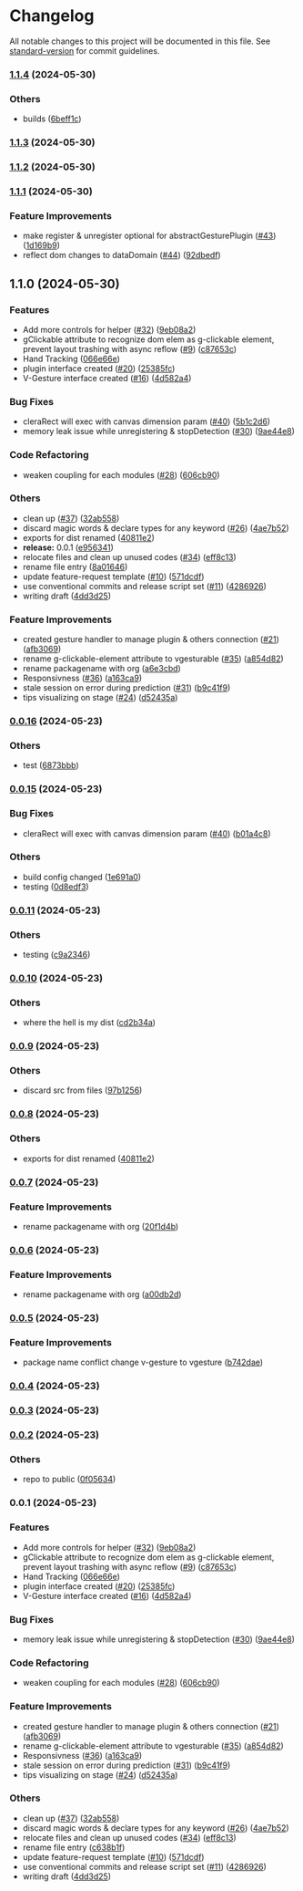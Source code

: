 # Changelog

All notable changes to this project will be documented in this file. See [standard-version](https://github.com/conventional-changelog/standard-version) for commit guidelines.

### [1.1.4](https://github.com/dovigod/V-Gesture/compare/v1.1.3...v1.1.4) (2024-05-30)


### Others

* builds ([6beff1c](https://github.com/dovigod/V-Gesture/commit/6beff1c584ad2a45fcfc846a35e9b69f9c50245d))

### [1.1.3](https://github.com/dovigod/V-Gesture/compare/v1.1.2...v1.1.3) (2024-05-30)

### [1.1.2](https://github.com/dovigod/V-Gesture/compare/v1.1.1...v1.1.2) (2024-05-30)

### [1.1.1](https://github.com/dovigod/V-Gesture/compare/v1.1.0...v1.1.1) (2024-05-30)


### Feature Improvements

* make register & unregister optional for abstractGesturePlugin ([#43](https://github.com/dovigod/V-Gesture/issues/43)) ([1d169b9](https://github.com/dovigod/V-Gesture/commit/1d169b9cb458aa864fc5b320db451d071a2971a1))
* reflect dom changes to dataDomain ([#44](https://github.com/dovigod/V-Gesture/issues/44)) ([92dbedf](https://github.com/dovigod/V-Gesture/commit/92dbedfa907482dd3a4bc40df68b5f225b520d20))

## 1.1.0 (2024-05-30)


### Features

* Add more controls for helper ([#32](https://github.com/dovigod/V-Gesture/issues/32)) ([9eb08a2](https://github.com/dovigod/V-Gesture/commit/9eb08a26af471082386e5eae5277fe929c6fbcb3))
* gClickable attribute to recognize dom elem as g-clickable element, prevent layout trashing with async reflow ([#9](https://github.com/dovigod/V-Gesture/issues/9)) ([c87653c](https://github.com/dovigod/V-Gesture/commit/c87653c12b60af4913c9d7e3e75bf9e1833f21dc))
* Hand Tracking ([066e66e](https://github.com/dovigod/V-Gesture/commit/066e66e34a23760bcb06d74440b11794c94513a9))
* plugin interface created ([#20](https://github.com/dovigod/V-Gesture/issues/20)) ([25385fc](https://github.com/dovigod/V-Gesture/commit/25385fc9ffd59839f6821a72b98e3bb09123e8aa))
* V-Gesture interface created ([#16](https://github.com/dovigod/V-Gesture/issues/16)) ([4d582a4](https://github.com/dovigod/V-Gesture/commit/4d582a422be3f4aa50b58e5d1c53618781d34d5c))


### Bug Fixes

* cleraRect will exec with canvas dimension param ([#40](https://github.com/dovigod/V-Gesture/issues/40)) ([5b1c2d6](https://github.com/dovigod/V-Gesture/commit/5b1c2d6d5f1721bf42b1abd8e83ba27f17a5918f))
* memory leak issue while unregistering & stopDetection ([#30](https://github.com/dovigod/V-Gesture/issues/30)) ([9ae44e8](https://github.com/dovigod/V-Gesture/commit/9ae44e8581e13d42a985516b20c0dec69a5735a6))


### Code Refactoring

* weaken coupling for each modules ([#28](https://github.com/dovigod/V-Gesture/issues/28)) ([606cb90](https://github.com/dovigod/V-Gesture/commit/606cb90ba0b24f58b55083c1b829fd64a535a9e0))


### Others

* clean up ([#37](https://github.com/dovigod/V-Gesture/issues/37)) ([32ab558](https://github.com/dovigod/V-Gesture/commit/32ab558b47e9fb003b2828a04d8b8713a3b13171))
* discard magic words & declare types for any keyword ([#26](https://github.com/dovigod/V-Gesture/issues/26)) ([4ae7b52](https://github.com/dovigod/V-Gesture/commit/4ae7b52e9c200be2c7442a6b56acc606139f1267))
* exports for dist renamed ([40811e2](https://github.com/dovigod/V-Gesture/commit/40811e27d939009d62831dae893de093732d1dd2))
* **release:** 0.0.1 ([e956341](https://github.com/dovigod/V-Gesture/commit/e956341f7d546fc918e4afe85043aa8997523418))
* relocate files and clean up unused codes ([#34](https://github.com/dovigod/V-Gesture/issues/34)) ([eff8c13](https://github.com/dovigod/V-Gesture/commit/eff8c136ec892b7562ca50f381a23b1c4c119679))
* rename file entry ([8a01646](https://github.com/dovigod/V-Gesture/commit/8a0164670254809becf02ed71f1e75224f3906ff))
* update feature-request template ([#10](https://github.com/dovigod/V-Gesture/issues/10)) ([571dcdf](https://github.com/dovigod/V-Gesture/commit/571dcdfa819ccc530f051cb240666b7eb51abda1))
* use conventional commits and release script set ([#11](https://github.com/dovigod/V-Gesture/issues/11)) ([4286926](https://github.com/dovigod/V-Gesture/commit/42869265ed0e433ff6949e6751713720debc159b))
* writing draft ([4dd3d25](https://github.com/dovigod/V-Gesture/commit/4dd3d257ff74d420b5e7e61c86f6a053a0bc60ff))


### Feature Improvements

* created gesture handler to manage plugin & others connection ([#21](https://github.com/dovigod/V-Gesture/issues/21)) ([afb3069](https://github.com/dovigod/V-Gesture/commit/afb306928f3931ed14245ce27f3dfdd6ed72b64f))
* rename g-clickable-element attribute to vgesturable ([#35](https://github.com/dovigod/V-Gesture/issues/35)) ([a854d82](https://github.com/dovigod/V-Gesture/commit/a854d82befa1e46110b7ca5c65dd8496611b4c0f))
* rename packagename with org ([a6e3cbd](https://github.com/dovigod/V-Gesture/commit/a6e3cbd84d99d9c5ee394ecd405c9a1558402edc))
* Responsivness ([#36](https://github.com/dovigod/V-Gesture/issues/36)) ([a163ca9](https://github.com/dovigod/V-Gesture/commit/a163ca99f6f042e183f8c26cdda602f9f619093d))
* stale session on error during prediction ([#31](https://github.com/dovigod/V-Gesture/issues/31)) ([b9c41f9](https://github.com/dovigod/V-Gesture/commit/b9c41f971be3cef9403a1bc995f6df924f3109cd))
* tips visualizing on stage ([#24](https://github.com/dovigod/V-Gesture/issues/24)) ([d52435a](https://github.com/dovigod/V-Gesture/commit/d52435ab3de5501ce8759d23b5ef580552aace9e))

### [0.0.16](https://github.com/dovigod/V-Gesture/compare/v0.0.15...v0.0.16) (2024-05-23)


### Others

* test ([6873bbb](https://github.com/dovigod/V-Gesture/commit/6873bbb343f5890e84550d39da8c688dfd5c2e42))

### [0.0.15](https://github.com/dovigod/V-Gesture/compare/v0.0.11...v0.0.15) (2024-05-23)


### Bug Fixes

* cleraRect will exec with canvas dimension param ([#40](https://github.com/dovigod/V-Gesture/issues/40)) ([b01a4c8](https://github.com/dovigod/V-Gesture/commit/b01a4c807bd3024ee97259df78c3cc9b7be4244f))


### Others

* build config changed ([1e691a0](https://github.com/dovigod/V-Gesture/commit/1e691a02ac54ac03df74435ba793f1dfc49070fb))
* testing ([0d8edf3](https://github.com/dovigod/V-Gesture/commit/0d8edf3b2e2faf19e4eed7acbf183713ba6f2251))

### [0.0.11](https://github.com/dovigod/V-Gesture/compare/v0.0.10...v0.0.11) (2024-05-23)


### Others

* testing ([c9a2346](https://github.com/dovigod/V-Gesture/commit/c9a23468e02c4ae7b7cd034e37a73b07de6eda5c))

### [0.0.10](https://github.com/dovigod/V-Gesture/compare/v0.0.9...v0.0.10) (2024-05-23)


### Others

* where the hell is my dist ([cd2b34a](https://github.com/dovigod/V-Gesture/commit/cd2b34abf7f2a4cd5bf6d654fc25d8292534e6a5))

### [0.0.9](https://github.com/dovigod/V-Gesture/compare/v0.0.8...v0.0.9) (2024-05-23)


### Others

* discard src from files ([97b1256](https://github.com/dovigod/V-Gesture/commit/97b1256c1980cf991577724df57a9907e1e38f95))

### [0.0.8](https://github.com/dovigod/V-Gesture/compare/v0.0.7...v0.0.8) (2024-05-23)


### Others

* exports for dist renamed ([40811e2](https://github.com/dovigod/V-Gesture/commit/40811e27d939009d62831dae893de093732d1dd2))

### [0.0.7](https://github.com/dovigod/V-Gesture/compare/v0.0.6...v0.0.7) (2024-05-23)


### Feature Improvements

* rename packagename with org ([20f1d4b](https://github.com/dovigod/V-Gesture/commit/20f1d4b4f7e84a0f54dbb6099501c5d9d81c26f6))

### [0.0.6](https://github.com/dovigod/V-Gesture/compare/v0.0.5...v0.0.6) (2024-05-23)


### Feature Improvements

* rename packagename with org ([a00db2d](https://github.com/dovigod/V-Gesture/commit/a00db2ded498a50a05df6020e2586c09475f4370))

### [0.0.5](https://github.com/dovigod/V-Gesture/compare/v0.0.4...v0.0.5) (2024-05-23)


### Feature Improvements

* package name conflict change v-gesture to vgesture ([b742dae](https://github.com/dovigod/V-Gesture/commit/b742dae706f9722cd2357bf7dcd2bf15b8c216e2))

### [0.0.4](https://github.com/dovigod/V-Gesture/compare/v0.0.3...v0.0.4) (2024-05-23)

### [0.0.3](https://github.com/dovigod/V-Gesture/compare/v0.0.2...v0.0.3) (2024-05-23)

### [0.0.2](https://github.com/dovigod/V-Gesture/compare/v0.0.1...v0.0.2) (2024-05-23)


### Others

* repo to public ([0f05634](https://github.com/dovigod/V-Gesture/commit/0f056347383460a84089d1fac4d11cafef2e1d5a))

### 0.0.1 (2024-05-23)


### Features

* Add more controls for helper ([#32](https://github.com/dovigod/V-Gesture/issues/32)) ([9eb08a2](https://github.com/dovigod/V-Gesture/commit/9eb08a26af471082386e5eae5277fe929c6fbcb3))
* gClickable attribute to recognize dom elem as g-clickable element, prevent layout trashing with async reflow ([#9](https://github.com/dovigod/V-Gesture/issues/9)) ([c87653c](https://github.com/dovigod/V-Gesture/commit/c87653c12b60af4913c9d7e3e75bf9e1833f21dc))
* Hand Tracking ([066e66e](https://github.com/dovigod/V-Gesture/commit/066e66e34a23760bcb06d74440b11794c94513a9))
* plugin interface created ([#20](https://github.com/dovigod/V-Gesture/issues/20)) ([25385fc](https://github.com/dovigod/V-Gesture/commit/25385fc9ffd59839f6821a72b98e3bb09123e8aa))
* V-Gesture interface created ([#16](https://github.com/dovigod/V-Gesture/issues/16)) ([4d582a4](https://github.com/dovigod/V-Gesture/commit/4d582a422be3f4aa50b58e5d1c53618781d34d5c))


### Bug Fixes

* memory leak issue while unregistering & stopDetection ([#30](https://github.com/dovigod/V-Gesture/issues/30)) ([9ae44e8](https://github.com/dovigod/V-Gesture/commit/9ae44e8581e13d42a985516b20c0dec69a5735a6))


### Code Refactoring

* weaken coupling for each modules ([#28](https://github.com/dovigod/V-Gesture/issues/28)) ([606cb90](https://github.com/dovigod/V-Gesture/commit/606cb90ba0b24f58b55083c1b829fd64a535a9e0))


### Feature Improvements

* created gesture handler to manage plugin & others connection ([#21](https://github.com/dovigod/V-Gesture/issues/21)) ([afb3069](https://github.com/dovigod/V-Gesture/commit/afb306928f3931ed14245ce27f3dfdd6ed72b64f))
* rename g-clickable-element attribute to vgesturable ([#35](https://github.com/dovigod/V-Gesture/issues/35)) ([a854d82](https://github.com/dovigod/V-Gesture/commit/a854d82befa1e46110b7ca5c65dd8496611b4c0f))
* Responsivness ([#36](https://github.com/dovigod/V-Gesture/issues/36)) ([a163ca9](https://github.com/dovigod/V-Gesture/commit/a163ca99f6f042e183f8c26cdda602f9f619093d))
* stale session on error during prediction ([#31](https://github.com/dovigod/V-Gesture/issues/31)) ([b9c41f9](https://github.com/dovigod/V-Gesture/commit/b9c41f971be3cef9403a1bc995f6df924f3109cd))
* tips visualizing on stage ([#24](https://github.com/dovigod/V-Gesture/issues/24)) ([d52435a](https://github.com/dovigod/V-Gesture/commit/d52435ab3de5501ce8759d23b5ef580552aace9e))


### Others

* clean up ([#37](https://github.com/dovigod/V-Gesture/issues/37)) ([32ab558](https://github.com/dovigod/V-Gesture/commit/32ab558b47e9fb003b2828a04d8b8713a3b13171))
* discard magic words & declare types for any keyword ([#26](https://github.com/dovigod/V-Gesture/issues/26)) ([4ae7b52](https://github.com/dovigod/V-Gesture/commit/4ae7b52e9c200be2c7442a6b56acc606139f1267))
* relocate files and clean up unused codes ([#34](https://github.com/dovigod/V-Gesture/issues/34)) ([eff8c13](https://github.com/dovigod/V-Gesture/commit/eff8c136ec892b7562ca50f381a23b1c4c119679))
* rename file entry ([c638b1f](https://github.com/dovigod/V-Gesture/commit/c638b1f167aa7b679d2c48b29c6ab1c8e61d7e7b))
* update feature-request template ([#10](https://github.com/dovigod/V-Gesture/issues/10)) ([571dcdf](https://github.com/dovigod/V-Gesture/commit/571dcdfa819ccc530f051cb240666b7eb51abda1))
* use conventional commits and release script set ([#11](https://github.com/dovigod/V-Gesture/issues/11)) ([4286926](https://github.com/dovigod/V-Gesture/commit/42869265ed0e433ff6949e6751713720debc159b))
* writing draft ([4dd3d25](https://github.com/dovigod/V-Gesture/commit/4dd3d257ff74d420b5e7e61c86f6a053a0bc60ff))
